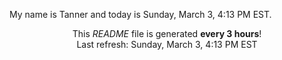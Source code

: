 My name is Tanner and today is Sunday, March 3, 4:13 PM EST.

<p align="center">This <i>README</i> file is generated <b>every 3 hours</b>!</br>Last refresh: Sunday, March 3, 4:13 PM EST<br /></p>

